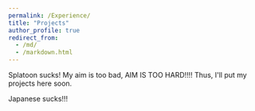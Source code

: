 ```yaml
---
permalink: /Experience/
title: "Projects"
author_profile: true
redirect_from: 
  - /md/
  - /markdown.html
---
```


Splatoon sucks! My aim is too bad, AIM IS TOO HARD!!!! Thus, I'll put my projects here soon.

Japanese sucks!!!